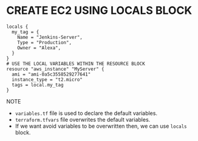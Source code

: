# CREATE EC2 USING LOCALS BLOCK
```hcl
locals {
  my_tag = {
    Name = "Jenkins-Server",
    Type = "Production",
    Owner = "Alexa",
  }
}
# USE THE LOCAL VARIABLES WITHIN THE RESOURCE BLOCK
resource "aws_instance" "MyServer" {
  ami = "ami-0a5c3558529277641"
  instance_type = "t2.micro"
  tags = local.my_tag
}
```

NOTE
* `variables.tf` file is used to declare the default variables.
* `terraform.tfvars` file overwrites the default variables.
* If we want avoid variables to be overwritten then, we can use `locals` block.

